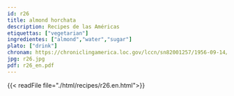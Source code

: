 ```yaml
---
id: r26
title: almond horchata
description: Recipes de las Américas
etiquettas: ["vegetarian"]
ingredientes: ["almond","water","sugar"]
plato: ["drink"]
chronam: https://chroniclingamerica.loc.gov/lccn/sn82001257/1956-09-14/ed-1/seq-4/
jpg: r26.jpg
pdf: r26_en.pdf
---
```


{{< readFile file="./html/recipes/r26.en.html">}}